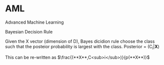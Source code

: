 # AML
Advanced Machine Learning

Bayesian Decision Rule

Given the X vector (dimension of D), 
Bayes dicidion rule choose the class such that the posteior probability is largest with the class. 
Posterior = (C<sub>i</sub>|**X**)

This can be re-written as $\frac{(**X**,C<sub>i</sub>)}{p(**X**)}$
